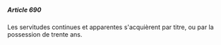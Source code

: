 ##### Article 690

Les servitudes continues et apparentes s'acquièrent par titre, ou par la possession de trente ans.

